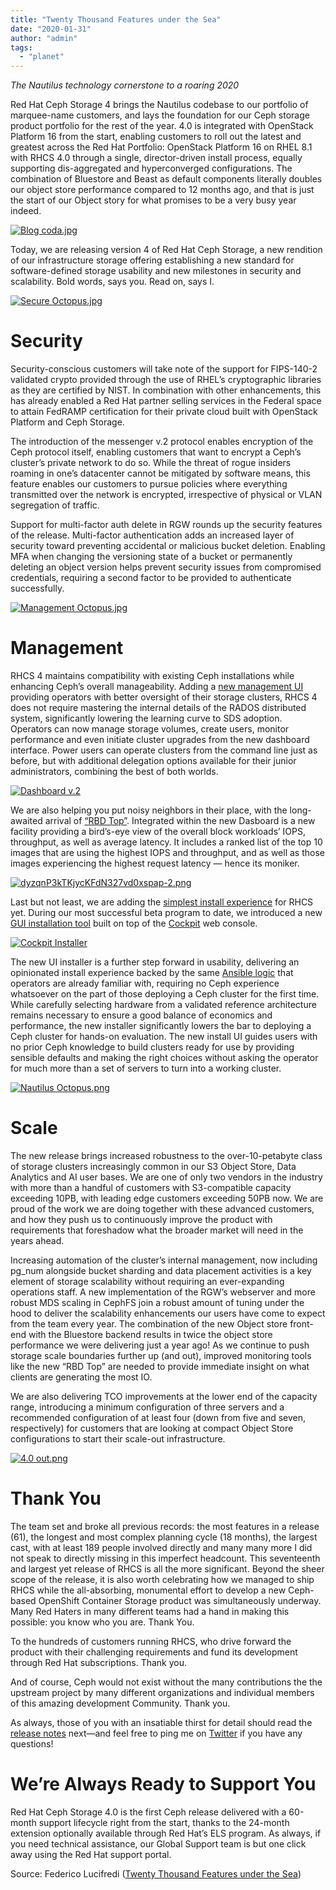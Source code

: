 ```yaml
---
title: "Twenty Thousand Features under the Sea"
date: "2020-01-31"
author: "admin"
tags: 
  - "planet"
---
```


_The Nautilus technology cornerstone to a roaring 2020_

Red Hat Ceph Storage 4 brings the Nautilus codebase to our portfolio of marquee-name customers, and lays the foundation for our Ceph storage product portfolio for the rest of the year. 4.0 is integrated with OpenStack Platform 16 from the start, enabling customers to roll out the latest and greatest across the Red Hat Portfolio: OpenStack Platform 16 on RHEL 8.1 with RHCS 4.0 through a single, director-driven install process, equally supporting dis-aggregated and hyperconverged configurations. The combination of Bluestore and Beast as default components literally doubles our object store performance compared to 12 months ago, and that is just the start of our Object story for what promises to be a very busy year indeed.

[![Blog coda.jpg](images/fycP4CAW5twLujdVdyXtPg0xspap_small.jpg)](https://svbtleusercontent.com/fycP4CAW5twLujdVdyXtPg0xspap.jpg)

Today, we are releasing version 4 of Red Hat Ceph Storage, a new rendition of our infrastructure storage offering establishing a new standard for software-defined storage usability and new milestones in security and scalability. Bold words, says you. Read on, says I.

[![Secure Octopus.jpg](images/xtZ1wgywS7DubLdw9RjYhh0xspap_small.jpg)](https://svbtleusercontent.com/xtZ1wgywS7DubLdw9RjYhh0xspap.jpg)

# Security

Security-conscious customers will take note of the support for FIPS-140-2 validated crypto provided through the use of RHEL’s cryptographic libraries as they are certified by NIST. In combination with other enhancements, this has already enabled a Red Hat partner selling services in the Federal space to attain FedRAMP certification for their private cloud built with OpenStack Platform and Ceph Storage.

The introduction of the messenger v.2 protocol enables encryption of the Ceph protocol itself, enabling customers that want to encrypt a Ceph’s cluster’s private network to do so. While the threat of rogue insiders roaming in one’s datacenter cannot be mitigated by software means, this feature enables our customers to pursue policies where everything transmitted over the network is encrypted, irrespective of physical or VLAN segregation of traffic.

Support for multi-factor auth delete in RGW rounds up the security features of the release. Multi-factor authentication adds an increased layer of security toward preventing accidental or malicious bucket deletion. Enabling MFA when changing the versioning state of a bucket or permanently deleting an object version helps prevent security issues from compromised credentials, requiring a second factor to be provided to authenticate successfully.

[![Management Octopus.jpg](images/FkJV9evVqZC1tmgdu6pqe0xspap_small.jpg)](https://svbtleusercontent.com/FkJV9evVqZC1tmgdu6pqe0xspap.jpg)

# Management

RHCS 4 maintains compatibility with existing Ceph installations while enhancing Ceph’s overall manageability. Adding a [new management UI](https://f2.svbtle.com/command-and-control) providing operators with better oversight of their storage clusters, RHCS 4 does not require mastering the internal details of the RADOS distributed system, significantly lowering the learning curve to SDS adoption. Operators can now manage storage volumes, create users, monitor performance and even initiate cluster upgrades from the new dashboard interface. Power users can operate clusters from the command line just as before, but with additional delegation options available for their junior administrators, combining the best of both worlds.

[![Dashboard v.2](images/jd9vNGoCPDEk9Pxi1TJLMc0xspap_small.png)](https://svbtleusercontent.com/jd9vNGoCPDEk9Pxi1TJLMc0xspap.png)

We are also helping you put noisy neighbors in their place, with the long-awaited arrival of [“RBD Top”](https://f2.svbtle.com/ceph-block-performance-monitoring). Integrated within the new Dasboard is a new facility providing a bird’s-eye view of the overall block workloads’ IOPS, throughput, as well as average latency. It includes a ranked list of the top 10 images that are using the highest IOPS and throughput, and as well as those images experiencing the highest request latency — hence its moniker.

[![dyzqnP3kTKjycKFdN327vd0xspap-2.png](images/dqNL1PPE4tR3yAZtWYfViS0xspap_small.png)](https://svbtleusercontent.com/dqNL1PPE4tR3yAZtWYfViS0xspap.png)

Last but not least, we are adding the [simplest install experience](https://f2.svbtle.com/installing-ceph-the-easy-peasy-way) for RHCS yet. During our most successful beta program to date, we introduced a new [GUI installation tool](https://github.com/pcuzner/cockpit-ceph-installer) built on top of the [Cockpit](https://cockpit-project.org/) web console.

[![Cockpit Installer](images/wLFRMSXPK4Y5k7fz2hvFcB0xspap_small.png)](https://svbtleusercontent.com/wLFRMSXPK4Y5k7fz2hvFcB0xspap.png)

The new UI installer is a further step forward in usability, delivering an opinionated install experience backed by the same [Ansible logic](https://github.com/ceph/ceph-ansible) that operators are already familiar with, requiring no Ceph experience whatsoever on the part of those deploying a Ceph cluster for the first time. While carefully selecting hardware from a validated reference architecture remains necessary to ensure a good balance of economics and performance, the new installer significantly lowers the bar to deploying a Ceph cluster for hands-on evaluation. The new install UI guides users with no prior Ceph knowledge to build clusters ready for use by providing sensible defaults and making the right choices without asking the operator for much more than a set of servers to turn into a working cluster.

[![Nautilus Octopus.png](images/eFQ1QFNFo7tJydCTVmTbW40xspap_small.png)](https://svbtleusercontent.com/eFQ1QFNFo7tJydCTVmTbW40xspap.png)

# Scale

The new release brings increased robustness to the over-10-petabyte class of storage clusters increasingly common in our S3 Object Store, Data Analytics and AI user bases. We are one of only two vendors in the industry with more than a handful of customers with S3-compatible capacity exceeding 10PB, with leading edge customers exceeding 50PB now. We are proud of the work we are doing together with these advanced customers, and how they push us to continuously improve the product with requirements that foreshadow what the broader market will need in the years ahead.

Increasing automation of the cluster’s internal management, now including pg\_num alongside bucket sharding and data placement activities is a key element of storage scalability without requiring an ever-expanding operations staff. A new implementation of the RGW’s webserver and more robust MDS scaling in CephFS join a robust amount of tuning under the hood to deliver the scalability enhancements our users have come to expect from the team every year. The combination of the new Object store front-end with the Bluestore backend results in twice the object store performance we were delivering just a year ago! As we continue to push storage scale boundaries further up (and out), improved monitoring tools like the new “RBD Top” are needed to provide immediate insight on what clients are generating the most IO.

We are also delivering TCO improvements at the lower end of the capacity range, introducing a minimum configuration of three servers and a recommended configuration of at least four (down from five and seven, respectively) for customers that are looking at compact Object Store configurations to start their scale-out infrastructure.

[![4.0 out.png](images/h5WCHhQPrzxj28zG6kHDAH0xspap_small.png)](https://svbtleusercontent.com/h5WCHhQPrzxj28zG6kHDAH0xspap.png)

# Thank You

The team set and broke all previous records: the most features in a release (61), the longest and most complex planning cycle (18 months), the largest cast, with at least 189 people involved directly and many many more I did not speak to directly missing in this imperfect headcount. This seventeenth and largest yet release of RHCS is all the more significant. Beyond the sheer scope of the release, it is also worth celebrating how we managed to ship RHCS while the all-absorbing, monumental effort to develop a new Ceph-based OpenShift Container Storage product was simultaneously underway. Many Red Haters in many different teams had a hand in making this possible: you know who you are. Thank You.

To the hundreds of customers running RHCS, who drive forward the product with their challenging requirements and fund its development through Red Hat subscriptions. Thank you.

And of course, Ceph would not exist without the many contributions the the upstream project by many different organizations and individual members of this amazing development Community. Thank you.

As always, those of you with an insatiable thirst for detail should read the [release notes](https://access.redhat.com/documentation/en-us/red_hat_ceph_storage/4.0/html-single/release_notes/index) next—and feel free to ping me on [Twitter](https://www.twitter.com/0xF2) if you have any questions!

# We’re Always Ready to Support You

Red Hat Ceph Storage 4.0 is the first Ceph release delivered with a 60-month support lifecycle right from the start, thanks to the 24-month extension optionally available through Red Hat’s ELS program. As always, if you need technical assistance, our Global Support team is but one click away using the Red Hat support portal.

Source: Federico Lucifredi ([Twenty Thousand Features under the Sea](https://f2.svbtle.com/twenty-thousand-features-under-the-sea))
